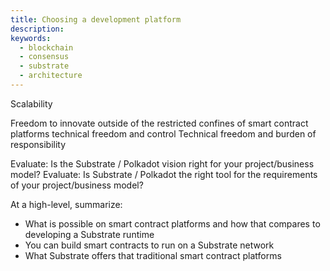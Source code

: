 ```yaml
---
title: Choosing a development platform
description:
keywords:
  - blockchain
  - consensus
  - substrate
  - architecture
---
```


Scalability

Freedom to innovate outside of the restricted confines of smart contract platforms technical freedom and control
Technical freedom and burden of responsibility

Evaluate: Is the Substrate / Polkadot vision right for your project/business model?
Evaluate: Is Substrate / Polkadot the right tool for the requirements of your project/business model?

At a high-level, summarize:

* What is possible on smart contract platforms and how that compares to developing a Substrate runtime
* You can build smart contracts to run on a Substrate network
* What Substrate offers that traditional smart contract platforms
